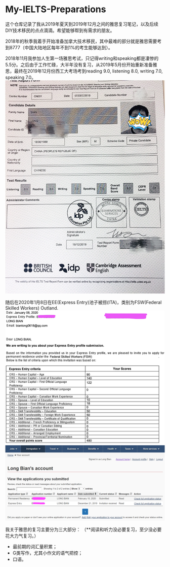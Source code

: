 # My-IELTS-Preparations
这个仓库记录了我从2019年夏天到2019年12月之间的雅思复习笔记，以及后续DIY技术移民的点点滴滴。希望能够帮到有需求的朋友。

2018年的秋季我着手开始准备加拿大技术移民，其中最难的部分就是雅思需要考到8777（中国大陆地区每年不到1%的考生能够达到）。

2018年11月我参加人生第一场雅思考试，只记得writing和speaking都是凄惨的5.5分。之后由于工作忙碌，大半年没有复习，从2019年5月份开始重新准备雅思，最终在2019年12月份西工大考场考到reading 9.0, listening 8.0, writing 7.0, speaking 7.0。
![](https://raw.githubusercontent.com/MOMOKO606/Pic-Library/master/2019_12_22_11_14_IMG_3750.jpg)

随后在2020年1月8日在EE(Express Entry)池子被捞(ITA)，类别为FSW(Federal Skilled Workers) Outland.
![](https://raw.githubusercontent.com/MOMOKO606/Pic-Library/master/ita.jpg)
![](https://raw.githubusercontent.com/MOMOKO606/Pic-Library/master/ircc_account.png)

我关于雅思的复习主要分为三大部分：
（**阅读和听力没必要复习，至少没必要花大力气复习。）
* 最前期的词汇量积累；
* G类写作，尤其小作文的语气把控；
* 口语。




